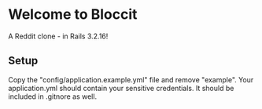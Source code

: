 # Welcome to Bloccit

A Reddit clone - in Rails 3.2.16!


## Setup

Copy the "config/application.example.yml" file and remove "example". Your application.yml should contain your sensitive credentials. It should be included in .gitnore as well.

